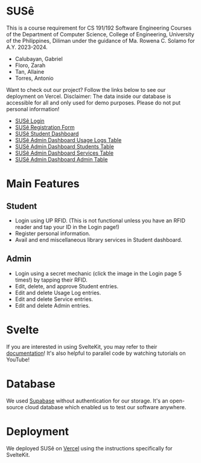# SUSê
This is a course requirement for CS 191/192 Software Engineering Courses of the Department of Computer Science, College of Engineering, University of the Philippines, Diliman under the guidance of Ma. Rowena C. Solamo for A.Y. 2023-2024.
 
- Calubayan, Gabriel  
- Floro, Zarah  
- Tan, Allaine  
- Torres, Antonio 

Want to check out our project? Follow the links below to see our deployment on Vercel. Disclaimer: The data inside our database is accessible for all and only used for demo purposes. Please do not put personal information!
- [SUSê Login](https://suse.vercel.app/)
- [SUSê Registration Form](https://suse.vercel.app/register)
- [SUSê Student Dashboard](https://suse.vercel.app/dashboard/student/home/202000000)
- [SUSê Admin Dashboard Usage Logs Table](https://suse.vercel.app/dashboard/admin/usagelogs)
- [SUSê Admin Dashboard Students Table](https://suse.vercel.app/dashboard/admin/students)
- [SUSê Admin Dashboard Services Table](https://suse.vercel.app/dashboard/admin/services)
- [SUSê Admin Dashboard Admin Table](https://suse.vercel.app/dashboard/admin/admins)

# Main Features
## Student
- Login using UP RFID. (This is not functional unless you have an RFID reader and tap your ID in the Login page!)
- Register personal information.
- Avail and end miscellaneous library services in Student dashboard.

## Admin
- Login using a secret mechanic (click the image in the Login page 5 times!) by tapping their RFID.
- Edit, delete, and approve Student entries. 
- Edit and delete Usage Log entries. 
- Edit and delete Service entries. 
- Edit and delete Admin entries. 

# Svelte
If you are interested in using SvelteKit, you may refer to their [documentation](https://kit.svelte.dev/docs/introduction)! It's also helpful to parallel code by watching tutorials on YouTube!

# Database
We used [Supabase](https://supabase.com/docs/guides/database/overview) without authentication for our storage. It's an open-source cloud database which enabled us to test our software anywhere.

# Deployment
We deployed SUSê on [Vercel](https://vercel.com/solutions/svelte) using the instructions specifically for SvelteKit.
